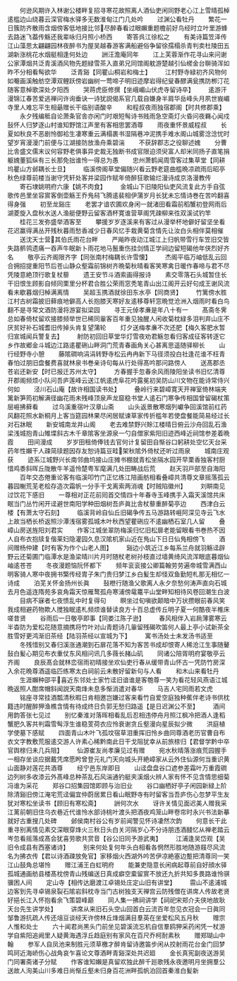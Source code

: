 <!-- { "loadSidebar": true } -->
　　何逊风期许入林谢公楼畔复招寻寒花故照离人酒仙吏闲同野老心江上雪晴孤棹逺槛边山绕暮云深官梅水驿多无数淮甸江门几处吟
　　过渊公看牡丹
　　繁花一日簇防齐散雨含烟傍客低地接比邻尽醉春看过眼嬾重题檐前好鸟经时立叶里游蜂去路迷飞葢传觞还我辈咏归月照小桥西
　　寄答呉江徐松之
　　有美诗篇笠泽传江山藻思太翩翩园林夜醉书为屋吴越春游客满船避俗争留徐孺榻杀青判卖杜陵田五湖新涨桃花水烟艇相逢何处边
　　詶汪澹庵同年
　　江上芙蓉渐作花寻山来问谢公家潭烟共泛青溪酒风物先题緑雪茶入直弟兄同馆阁躭游楚越引仙槎金台聨骑浑如昨不分相看髩欲华
　　泛青谿【同瞿山桐岩和梅士】
　　江村野寺緑初齐风物何如罨画溪触舫空潭双鲤跃傍岩幽树一莺啼子明旧迹摩岩得纪叟春醪满瓮携防栁汀花随客意棹歌深处夕阳西
　　哭蒋虎臣修撰【坐峨嵋山伏虎寺留诗卒】
　　逺游汗漫锦江春苦爱逃禅问许询垂诀一诗犹説偈系官几载自嫌身半肩华岳峰头月夙世峩嵋寺里人难忘平生相朂赠长干临别语酸辛
　　和程叔夜雨独宿郡阁【时共修郡乘】
　　永夕残编秪自论萧条官舎亦闲门时艰短髩诗书贱雨急空斋灯火昏问夜羇心闻戍鼔怀人归梦逐山村谁知野馆江声里有客相思罢酒尊
　　雨夜重怀景威程叔
　　长夏如秋良不恶剧怜御袷生凄寒重云满榻裹书湿隔巷冲泥携手难水阁山城雾淰淰忧时望岁宵漫漫门前便与江湖接防放渔舟乘碧湍
　　不获辞郡志之役聊述媿
　　分曹比舎盛文儒末议何容野老俱事异史裁无独断书成官限迫须臾富人却米同扬子直笔捐躯媿董狐纵有三长那免拙谁怜一得总为愚
　　忠州萧鹤闻周雪客过集草堂【同耕坞瞿山方邺耦长士旦】
　　临溪傍阁草堂偏随兴看云野老筵曲槛晩凉疏雨后昭亭秋色绿尊前楼当谢守凭轩处客并梁园作赋年倚醉狂歌输烂漫诗成京洛漫教传
　　寄石埭姚明府六康【姚不肉食】
　　金城山下旧陵阳仙吏风流复此方手自弦歌传邑里坐容賔客倒壶觞王乔鳬舄飞腾逺裴相伊蒲岁月长犹未忘情诗巻在苦吟翻喜得身强
　　初至龙谿庄
　　老罢才谙农圃欢身闲一就渚田看霜前稻蟹初登网雨后湖菱旋入盘秋水送人渔艇便野云留客酒杯寛谁营草阁凭疎柳来徃双溪试钓竿
　　桂花三发弥盛举酒客至
　　攀援岁岁逐溪来有客过从漫举杯地僻好留坚坐看花迟赢得满丛开残秋暮雨愁香减少日春风忆手栽黄菊含情先让汝白头相伴莫相催
　　送沈天士营其伯氏雨花台畔
　　严飚昨夜动江城江上归帆带雪行车笠旧交皆失路鹡鸰遗痛一吞声牛眠新卜雨花地马鬛重伤挂剑情正学祠边留短碣他年侠烈好齐名
　　敬亭云齐阁限齐字【同张南村梅耦长许雪懐】
　　杰阁平临万岫低乱云回合拥招提重阳节后苍山静众壑霜前锦树齐晩菊秋晴看客笑寒禽日暖作春啼与君不尽凭陵意絶顶行歌复杖藜
　　遗王安节斗酒索画得报诗
　　素交零落石头城暂住长干旧恨生顾影自倾同栗里分杯君合胜公荣雨窓秃笔青山出江阁开云好句成王谢风流看未歇暮烟归棹满离情
　　吴超玉携酒就徐田东水亭【同商贤】
　　竹篱傍水胜江村古树霜披旧藓痕地僻高人长抱膝天寒好友逺移尊轩窓晩觉沧洲入烟雨时看白鸟翻不是寻常文酒防漫将游宴拟梁园
　　寻王元倬孝亷是年八十有一
　　髙斋冬霁总如春倚杖留欢接膝频举世已稀同軰客百年重见独醒人闲收菊枕緑多泪判弃山庄不厌贫好补石城耆旧传掉头肯复望蒲轮
　　灯夕送梅孝亷不次还肥【梅久客肥水暂归宣城闻兵警复去】
　　射防初回旧草堂华灯雪夜劝君觞忽看归客成征客转逐它乡作故郷金斗城边江路逺瞿硎山畔洞门荒青春画角关心甚离思遥随驿柳长
　　山行经野寺小憩
　　藤隂磵响涓涓转野寺松云冉冉新下马径须投白社逢花谁不枉青春怕过朋旧盘餐费喜就林泉书巻亲诗句每从行处得髙吟那问路傍人
　　送髙郡丞苍岩还新安【时已报迁苏州太守】
　　方春握手忽春余风雨陵阳坐读书旧忆清尊开郡阁频烦小队问吾庐莲峰云送江帆逺虎阜花吟露冕初吴防山川文物在能诗常侍兴何如
　　泾川石山庵【故许相国读书处】
　　叠岭行来碧嶂寛天开禅室倚林端夹篱新笋筠初解满径幽花雨未残峰顶泉声龙窟稳书堂人逺石门寒争传相国曾留碣杖策层崕拂藓看
　　过乌溪重宿叶汉章山斋
　　山头返景散寒烟列巘争回溪馆前红药风翻花照水新桐月上客当筵园林果尽闲居赋谏草家传折槛年若使盘餐能简易经过长对石牀眠
　　新安城南龙井山阁
　　老去难禁野兴賖江楼晴日俯云沙舟回乱石渔梁浅城抱青山雉堞斜古木千章隂客坐源泉一勺自僧家紫阳旧迹西峰近祠馆参差着晩霞
　　田间漫成
　　岁岁田租倚俸钱去官何计复留田自惭谷口躬耕处空忆天台采药年性嬾干人疎简牍题因存友恕诗篇豆畦架秋隂外倚杖还听过雨泉
　　城南庄观获
　　迹系江城野兴长南邻曲坞接山庄摊书棚就青松坐隔水园开早栗香独客村厨惜鸡黍斜晖丘陇散牛羊遥怜楚粤军麾满几处田畴战后荒
　　赵天羽戸部至自海阳
　　百年交态倦重论客有临溪叩竹门正忆练江陪画舫相看叠嶂共清尊文章摇落孤云暮园榭荒芜老桧存造次霜帆一分手干戈离索两消魂【时贼陷徽州】
　　刘畊南见过饮花下感旧
　　一尊相对正花前囘首交情四十年春寺玉峰携手入霜天溪馆共床眠当门丛竹闲开迳避世南阳学种田烟树吾庐眞比舎杖藜重醉菊亭边
　　西津白云楼【有萧太守石刻】
　　临溪背岭自仙丘旧碣争传五马游路转崕阿深见寺云飞水上故当栖长桥返照沙潭浅宿雾孤城木叶秋西望瞿硎应不逺幽栖石室几人留
　　叠嶂山房送旌阳刘君实
　　作客江城坐翠防梅溪归忆旧松扉老能留眼看书巻热不因人自布衣抱牍复偕莱妇隐灌园久息汉隂机家山近在鳬山下日日仙鳬相傍飞
　　酒间赠杨仲建【时有客为作个山老人图】
　　谿边小筑近江乡每系兰舟就羽觞迳辟野云还菊圃门临潭水是渔梁晴川片月时随杖老树孙枝直过墙黄绮风流浑眼底暮烟仙岫逺苍苍
　　冬夜漫题恼阮怀都下
　　频年衮衮接公卿篇翰劳劳遍帝城雪满西山明客骑人寒中夜拥书檠传经胄子朱门贵归梦江乡白髪生却怪双鱼勤短札那无相忆一诗成
　　泊芜关怀金扬州长眞
　　鼔枻行随渔父歌离人永夕奈愁何涛声直向石城去月色遥连隋苑多哀角霜天惊雁鹜孤舟寒浦傍鼋鼍平山堂畔知相待风卷回潮生白波
　　目病不寐者七夜愦乱中时复得句
　　瞑坐过旬嗔欲颠暗中万状攒眼前春风笑我成相避药物欺人搅独眠逺札频烦谁替读良方十百总虚传丘明子夏一何酷夜半椎床嗟昔贤
　　谷雨后一日敬亭即事【同娄江陈子逊】
　　春风相伴入岩扄薄雾寒云半杳防为爱松花随意摘携将竹叶对山青题诗几軰留残碣吹笛何人最上亭小试新茶全胜雪好更鸿渐旧茶经【陆羽茶经以宣城为下】
　　寓书汤处士未发汤书适至
　　冬残惜别又春归溪涨通潮到石扉花落不知为客苦书成却恨寄人稀沧江生事随鼙鼔白髪心期见布衣重仗东风相问讯几多薇长赭山矶
　　同诸公陪胥明府宴敬亭云齐阁
　　良辰髙会就林峦宿雨初晴接坐欢仙吏行春从缓带青山怀古一凭防竹房深入余花晩尊酒遥临匹练寒太白祠前云未散好留新句与人看
　　和木山来看牡丹
　　生涯嬾种邵平喜近东邻处士家竹迳旧谙谁是客匏尊一笑为看花轻风燕语江城晩返照人酣席帽斜闻説天南烽未息多惭消遣对春华
　　马吉人宅同雨若文虎
　　铭座寻常挂酒瓢清秋暇日肯相邀岂嫌过客来看竹自爱空庭独种蕉伴老诗书供枕籍违时醒醉狎渔樵含情有待成终日负郭无愁归路遥【是日迟渊公不至】
　　酒间用韵答张七见过
　　别忆秦淮对落晖相看乱后忍相违停舟月照江枫冷把酒人逢稻蟹肥久客共判霜雪髩浮生谁稳芰荷衣应怜衰谢贪丘壑漫向星辰拟少微
　　洪庭植学使墓下感赋
　　四面青山木叶飞孤坟宿草泪重挥旧怜乡曲同尊酒老历官曹自布衣文字教敷荒服逺交游人许素心稀黔南此日干戈阻犹幸从前旅榇归【君督学黔中卒官舆榇归未几兵阻】
　　仙源崔友尚孝廉见过有赠
　　宛水秋晴落涨痕荒园握手一相存坐谈应据戴凭席愿盻曾登元礼门天向城头开絶嶂家从云外住仙源何当重识黄山面静对莲花共酒尊
　　经宁邑东岸即目
　　山迳盘盘谷口遮参差霜叶万重霞磵边列树多收漆云外髙峰总种茶乱石风湍通钓艇夹溪烟火辨人家有怀不见含情思细菊冯谁为采花
　　郑谷口招集园馆即顾与治旧业
　　谷口幽栖好亭子闲园新緑上阶除清谿旧傍江淹宅荒迳偏宜仲蔚居累日看山眠野寺有时留客当吾庐伤心忽梦平生友犹对寒松坐读书【顾旧有寒松斋】
　　詶何次水
　　讶许关情见面迟美人赠我采江蓠前朝旧住乌衣巷近代谁怜水部诗桃叶渡头把酒夜鸡笼山畔卷帘时永兴书法新摹就好古重搜几处碑
　　邺侯南村谷公有岁前闻警见怀诗凄然次韵
　　何意长干此重寻别离情见素交深眼穿烽火三秋日头白关河隔岁心不分诗朋违酒醆忆从禅老踏云岑忽看摇落成髙会犹喜劳歌共赏音【谷公旧同予游武夷】
　　江浦逢吴岱观【吴旧令成县有西塞诸诗】
　　别来何处复何年头白相看各惘然形胜地随游屐尽风流名为拂衣传【君以诗酒疎放免官】家移烟火西湖外吟苦伊凉絶塞边蹔把清尊同一笑江山鼓角总堪怜
　　赠江浦王白虹明府
　　能兼吏隐意长闲病起尊前自好顔水驿孤城通画舫县楼髙枕傍青山残编送日真成癖空槖留賔不放还九折共知多畏路谁怜骐骥困人间
　　定山寺【相传达磨渡江卓锡处庄定山旧有讲堂】
　　霛山不逺浦城边客到先寻卓锡泉裂石隂岩斜枕寺当门古树独支天禅宫云防残僧在讲席人传故老贤好挹长江入怀抱看余飞策碧峰巅
　　同人集一拂祠讲学【祠祀宋郑介夫侠地故耿天台先生讲学处】
　　讲席从来旧石头空山回首白云流百年忽见衣冠会一日眞同邹鲁游抗疏人传还俎豆谈经天许傍林丘烽烟满目羣英在坐爱松风五月秋
　　赠宗人惟和处士
　　六十闻君尚黑头门前坐见碧溪流忘机自信羣鸥狎采药闲凭一杖游学自紫阳追阙里人疑黄海遇浮丘趋庭别有家风在百尺乔柯耐素秋
　　赠郑瑚山中翰
　　参军人自凤池来制胜元须草檄才醉肯留诗邀笛步闲从挍射雨花台金门回梦鸣珂近海峤伤心战角哀乍喜论文尊酒畔青谿深处共迟廻
　　金长真宪副夜送游吴门同署斋诸子分赋
　　作客谁知嬾是真留欢独此醉千廵歌残永夜邀明月坐拥羣公送故人洵美山川多难日尚惭丘壑未归身百花洲畔孤帆泊回首秦淮白髪新

